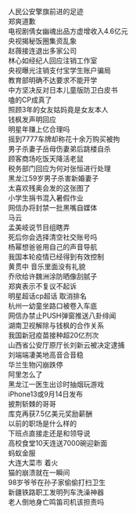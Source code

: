人民公安擎旗前进的足迹  
郑爽道歉  
电视剧倩女幽魂出品方虚增收入4.6亿元  
央视揭秘饭圈集资乱象  
赵薇接连退出多家公司  
林心如经纪人回应注销工作室  
央视曝光注销支付宝学生账户骗局  
教育部明确不达要求不能开学  
中方坚决反对日本儿童版防卫白皮书  
嗑的CP成真了  
照顾3年的女友姑妈竟是女友本人  
钱枫发声明回应  
明星年赚上亿合理吗  
摇到7777车牌却称花十余万购买被拘  
男子杀妻子岳母伤妻弟后跳楼自杀  
顾客商场吃饭天降活老鼠  
税务部门回应为何对张恒进行处理  
黑龙江59岁男子杀害新婚妻子  
太喜欢残奥会发的这张图了  
小学生捐书混入暑假作业  
网信办将封禁一批黑嘴自媒体  
马云  
孟美岐说节目组瞎弄  
死后你会选择清空社交账号吗  
杨幂想爸爸用自己的声音导航  
我国本轮疫情已经得到有效控制  
黄贯中 音乐里面没有礼貌  
乔欣给许魏洲涂防晒像刮腻子  
郑爽表示不复议不起诉  
明星超话cp超话 取消排名  
杭州一幼童坐路口被卷入车底  
网信办禁止PUSH弹窗推送八卦绯闻  
湖南卫视解除与钱枫的合作关系  
我国新冠疫苗接种超20亿剂次  
山西省公安厅原厅长刘新云被决定逮捕  
刘端端凄美地高音合音稳  
华兰生物闪崩跌停  
阿里怎么了  
黑龙江一医生出诊时抽烟玩游戏  
iPhone13或9月14日发布  
披荆斩棘的哥哥  
库克再获7.5亿美元奖励薪酬  
以前的职场是什么样的  
下班点直接走还是和领导说  
高校食堂10天连送7000碗迎新面  
蚂蚁金服  
大连大菜市 着火  
猫的崩溃就在一瞬间  
98岁爷爷在孙子家偷偷打扫卫生  
新疆铁路职工发明列车洗澡神器  
老人倒地身亡鸣笛司机该担责吗  
